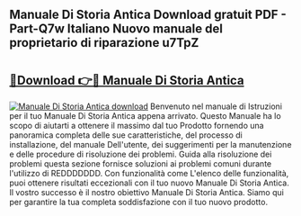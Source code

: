## Manuale Di Storia Antica Download gratuit PDF - Part-Q7w Italiano Nuovo manuale del proprietario di riparazione u7TpZ

# <h2><a href="http://df97ye.blite.top/?on=Manuale+Di+Storia+Antica">🔗Download 👉🔴 Manuale Di Storia Antica</a></h2>

[![Manuale Di Storia Antica download](https://i.imgur.com/lujVjoI.png)](http://df97ye.blite.top/?on=Manuale+Di+Storia+Antica)
Benvenuto nel manuale di Istruzioni per il tuo Manuale Di Storia Antica appena arrivato. Questo Manuale ha lo scopo di aiutarti a ottenere il massimo dal tuo Prodotto fornendo una panoramica completa delle sue caratteristiche, del processo di installazione, del manuale Dell'utente, dei suggerimenti per la manutenzione e delle procedure di risoluzione dei problemi. Guida alla risoluzione dei problemi questa sezione fornisce soluzioni ai problemi comuni durante l'utilizzo di REDDDDDDD. Con funzionalità come L'elenco delle funzionalità, puoi ottenere risultati eccezionali con il tuo nuovo Manuale Di Storia Antica. Il vostro successo è il nostro obiettivo Manuale Di Storia Antica. Siamo qui per garantire la tua completa soddisfazione con il tuo nuovo prodotto.
